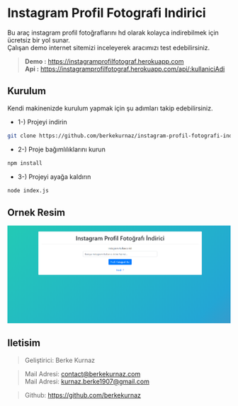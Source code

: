 # Instagram Profil Fotografi Indirici
Bu araç instagram profil fotoğraflarını hd olarak kolayca indirebilmek için ücretsiz bir yol sunar. <br/>
Çalışan demo internet sitemizi inceleyerek aracımızı test edebilirsiniz.

> **Demo :** https://instagramprofilfotograf.herokuapp.com <br/>
> **Api :** https://instagramprofilfotograf.herokuapp.com/api/:kullaniciAdi <br/>

## Kurulum
Kendi makinenizde kurulum yapmak için şu adımları takip edebilirsiniz. <br/>
- 1-) Projeyi indirin
```bash
git clone https://github.com/berkekurnaz/instagram-profil-fotografi-indirici.git
```
- 2-) Proje bağımlılıklarını kurun
```bash
npm install
```
- 3-) Projeyi ayağa kaldırın
```bash
node index.js
```

## Ornek Resim
[![Image01](https://raw.githubusercontent.com/berkekurnaz/instagram-profil-fotografi-indirici/master/public/images/sample1.png)]()

## Iletisim
> Geliştirici: Berke Kurnaz

> Mail Adresi: contact@berkekurnaz.com <br/>
> Mail Adresi: kurnaz.berke1907@gmail.com

> Github: https://github.com/berkekurnaz
